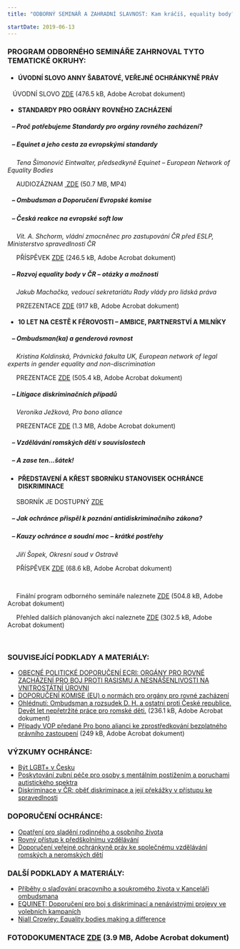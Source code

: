 ```yaml
---
title: "ODBORNÝ SEMINÁŘ A ZAHRADNÍ SLAVNOST: Kam kráčíš, equality body?"

startDate: 2019-06-13
---
```


<h3 class="oranzova"><strong>PROGRAM ODBORNÉHO SEMINÁŘE ZAHRNOVAL TYTO TEMATICKÉ OKRUHY:</strong></h3>
<p class="oranzova"></p><ul><li><h4>ÚVODNÍ SLOVO ANNY ŠABATOVÉ, VEŘEJNÉ OCHRÁNKYNĚ PRÁV</h4></li></ul><p>   ÚVODNÍ SLOVO <a href="/uploads-import/projekt_ESF/00_2019_VA/SEMINARE/06_13_Kam_kracis__equality_body_/06_13_Uvodni_slovo_VOP.pdf" target="_blank">ZDE</a> (476.5 kB, Adobe Acrobat dokument)</p><ul><li><h4>STANDARDY PRO OGRÁNY ROVNÉHO ZACHÁZENÍ</h4></li></ul><h5>   – Proč potřebujeme Standardy pro orgány rovného zacházení?</h5><h5>   – Equinet a jeho cesta za evropskými standardy</h5><p>     <em>Tena Šimonović Eintwalter, </em><em>předsedkyně Equinet – European Network of Equality Bodies</em></p>
<p><em>     </em>AUDIOZÁZNAM <a href="/uploads-import/projekt_ESF/00_2019_VA/SEMINARE/06_13_Kam_kracis__equality_body_/video/t4.mp4" target="_blank"><img alt="" src="https://www.ochrance.cz/typo3/ext/od_linkdesc/icons/universal.gif" class="od_linkdesc_icon" /> ZDE</a> (50.7 MB, MP4)</p><h5>   – Ombudsman a Doporučení Evropské komise</h5><h5>   – Česká reakce na evropské soft low</h5><p>     <em>Vít. A. Shchorm, </em><em>vládní zmocněnec pro zastupování ČR před ESLP, Ministerstvo spravedlnosti ČR</em></p>
<p><em>     </em>PŘÍSPĚVEK <a href="/uploads-import/projekt_ESF/00_2019_VA/SEMINARE/06_13_Kam_kracis__equality_body_/Apuntes_VAS_20190613.pdf" target="_blank">ZDE</a> (246.5 kB, Adobe Acrobat dokument)</p><h5>   – Rozvoj equality body v ČR – otázky a možnosti</h5><p>     <em>Jakub Machačka, </em><em>vedoucí sekretariátu Rady vlády pro lidská práva</em></p>
<p>     PRZEZENTACE <a href="/uploads-import/projekt_ESF/00_2019_VA/SEMINARE/06_13_Kam_kracis__equality_body_/06_13_Rozvoj_equality_body_v_CR_otazky_a_moznosti_PREZENTACE_UV.pdf" target="_blank">ZDE</a> (917 kB, Adobe Acrobat dokument)</p>
<p></p><ul><li><h4>10 LET NA CESTĚ K FÉROVOSTI – AMBICE, PARTNERSTVÍ A MILNÍKY </h4></li></ul><h5>   – Ombudsman(ka) a genderová rovnost</h5><p>     <em>Kristina Koldinská, </em><em>Právnická fakulta UK, European network of legal experts in gender equality and non-discrimination</em></p>
<p>     PREZENTACE <a href="/uploads-import/projekt_ESF/00_2019_VA/SEMINARE/06_13_Kam_kracis__equality_body_/06_13_Ombudsmanka_a_genderova_rovnost_PREZENTACE_UK.pdf" target="_blank">ZDE</a> (505.4 kB, Adobe Acrobat dokument)</p><h5>   – Litigace diskriminačních případů</h5><p>     <em>Veronika Ježková, </em><em>Pro bono aliance</em></p>
<p>     PREZENTACE <a href="/uploads-import/projekt_ESF/00_2019_VA/SEMINARE/06_13_Kam_kracis__equality_body_/06_13_Litigace_diskriminacnich_pripadu_PREZENTACE_PBA.pdf" target="_blank">ZDE</a> (1.3 MB, Adobe Acrobat dokument)</p><h5>   – Vzdělávání romských dětí v souvislostech</h5><h5>   – A zase ten...šátek!</h5><p><em></em></p><ul><li><h4>PŘEDSTAVENÍ A KŘEST SBORNÍKU STANOVISEK OCHRÁNCE DISKRIMINACE</h4></li></ul><p>     SBORNÍK JE DOSTUPNÝ <a href="/uploads-import/Publikace/sborniky_stanoviska/Sbornik_Diskriminace.pdf" target="_blank">ZDE</a></p><h5>   – Jak ochránce přispěl k poznání antidiskriminačního zákona?</h5><h5>   – Kauzy ochránce a soudní moc – krátké postřehy</h5><p><em>     Jiří Šopek, </em><em>Okresní soud v Ostravě</em></p>
<p><em>     </em>PŘÍSPĚVEK <a href="/uploads-import/projekt_ESF/00_2019_VA/SEMINARE/06_13_Kam_kracis__equality_body_/Konference_k_diskriminaci_u_VOP_-_vystoupeni___Jir__i__ho_S__opka.pdf" target="_blank">ZDE</a> (68.6 kB, Adobe Acrobat dokument)</p>
<p>   </p>
<p><em>     </em>Finální program odborného semináře naleznete <a href="/uploads-import/projekt_ESF/00_2019_VA/SEMINARE/06_13_Kam_kracis__equality_body_/06_13_Kam_kracis__equality_body_PROGRAM_ODBORNEHO_SEMINARE.pdf" target="_blank">ZDE</a> (504.8 kB, Adobe Acrobat dokument)</p>
<p>     Přehled dalších plánovaných akcí naleznete <a href="/uploads-import/projekt_ESF/00_2019_VA/SEMINARE/06_13_Kam_kracis__equality_body_/Antidiskriminacni_zakon_2009_2019_AKCE.pdf" target="_blank">ZDE</a> (302.5 kB, Adobe Acrobat dokument)</p>
<p>   </p><h3 class="oranzova"><strong>SOUVISEJÍCÍ PODKLADY A MATERIÁLY: </strong></h3><ul><li><a href="/uploads-import/DISKRIMINACE/Knihovna/Standardy_ECRI.pdf" target="_blank">OBECNÉ POLITICKÉ DOPORUČENÍ ECRI: ORGÁNY PRO ROVNÉ ZACHÁZENÍ PRO BOJ PROTI RASISMU A NESNÁŠENLIVOSTI NA VNITROSTÁTNÍ ÚROVNI</a></li><li><a href="https://eur-lex.europa.eu/legal-content/CS/TXT/PDF/?uri=CELEX:32018H0951&amp;from=IT" target="_blank">DOPORUČENÍ KOMISE (EU) o normách pro orgány pro rovné zacházení</a></li><li><a href="/uploads-import/projekt_ESF/00_2019_VA/SEMINARE/06_13_Kam_kracis__equality_body_/Ombusdman_a_rozsudek_D._H._a_ostatni_proti_CR_OHLEDNUTI.pdf" target="_blank">Ohlédnutí: Ombudsman a rozsudek D. H. a ostatní proti České republice. Devět let nepřetržité práce pro romské děti.</a> (236.1 kB, Adobe Acrobat dokument)</li><li><a href="/uploads-import/projekt_ESF/00_2019_VA/SEMINARE/06_13_Kam_kracis__equality_body_/06_13_Pripady_VOP_predane_Pro_bono_alianci.pdf" target="_blank">Případy VOP předané Pro bono alianci ke zprostředkování bezplatného právního zastoupení</a> (249 kB, Adobe Acrobat dokument)</li></ul><p></p><h3 class="oranzova"><strong>VÝZKUMY OCHRÁNCE:</strong></h3><ul><li><a href="/uploads-import/DISKRIMINACE/Vyzkum/Vyzkum-LGBT.pdf" target="_blank">Být LGBT+ v Česku</a></li><li><a href="https://ochrance.cz/uploads-import/ESO/51-2017-DIS-JV_vyzkum.pdf" target="_blank">Poskytování zubní péče pro osoby s mentálním postižením a poruchami autistického spektra</a></li><li><a href="/uploads-import/ESO/CZ_Diskriminace_v_CR_vyzkum_01.pdf" target="_blank">Diskriminace v ČR: oběť diskriminace a její překážky v přístupu ke spravedlnosti</a></li></ul><p></p><h3 class="oranzova"><strong>DOPORUČENÍ OCHRÁNCE:</strong></h3><ul><li><a href="/uploads-import/projekt_ESF/00_2019_VA/KULATE_STOLY/04_02_10_let_antidiskriminacniho_zakona_pohledem_NO/Opatreni_pro_sladeni_rodinneho_a_osobniho_zivota_s_vykonem_statni_sluzby_DOPORUCENI_VOP.pdf" target="_blank">Opatření pro sladění rodinného a osobního života</a></li><li><a href="https://ochrance.cz/uploads-import/ESO/25-2017-DIS-JMK_Doporuceni_k_rovnemu_pristupu_k_predskolnimu_vzdelavani.pdf" target="_blank">Rovný přístup k předškolnímu vzdělávání</a></li><li><a href="https://ochrance.cz/uploads-import/ESO/86-2017-DIS-VB_Doporuceni_desegregace.pdf" target="_blank">Doporučení veřejné ochránkyně práv ke společnému vzdělávání romských a neromských dětí</a></li></ul><p></p><h3 class="oranzova"><strong>DALŠÍ PODKLADY A MATERIÁLY:</strong></h3><ul><li><div class="oranzova"><a href="/uploads-import/projekt_ESF/00_2019_VA/KULATE_STOLY/04_02_10_let_antidiskriminacniho_zakona_pohledem_NO/Pribehy_o_sladovani_pracovniho_a_soukromeho_zivota_v_Kancelari_ombudsmana_LETAK.pdf" target="_blank">Příběhy o slaďování pracovního a soukromého života v Kanceláři ombudsmana</a></div></li><li><div class="oranzova"><a href="/uploads-import/projekt_ESF/00_2019_VA/KULATE_STOLY/05_23_10_let_spolecne_proti_diskriminaci/EQUINET_Doporuceni_pro_boj_s_diskriminaci_a_nenavistnymi_projevy_ve_volebnich_kampanich.pdf" target="_blank">EQUINET: Doporučení pro boj s diskriminací a nenávistnými projevy ve volebních kampaních</a></div></li><li><div class="oranzova"><a href="https://www.equalitylaw.eu/downloads/4763-equality-bodies-making-a-difference-pdf-707-kb" target="_blank">Niall Crowley: Equality bodies making a difference</a></div></li></ul>
<p class="oranzova"></p><h3 class="oranzova"><strong>FOTODOKUMENTACE <a href="/uploads-import/projekt_ESF/00_2019_VA/SEMINARE/06_13_Kam_kracis__equality_body_/FOTOGALERIE.pdf" target="_blank">ZDE</a> (3.9 MB, Adobe Acrobat dokument)</strong></h3>
